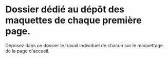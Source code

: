 # Dossier dédié au dépôt des maquettes de chaque première page.

Déposez dans ce dossier le travail individuel de chacun sur le maquettage de la page d'accueil.